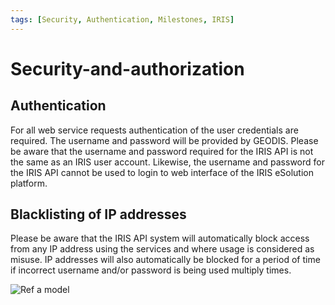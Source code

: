 ```yaml
---
tags: [Security, Authentication, Milestones, IRIS]
---
```


# Security-and-authorization

## Authentication
For all web service requests authentication of the user credentials are required. The
username and password will be provided by GEODIS. Please be aware that the username and password
required for the IRIS API is not the same as an IRIS user account. Likewise, the username and password
for the IRIS API cannot be used to login to web interface of the IRIS eSolution platform.

## Blacklisting of IP addresses
Please be aware that the IRIS API system will automatically block access
from any IP address using the services and where usage is considered as misuse. IP addresses will also
automatically be blocked for a period of time if incorrect username and/or password is being used
multiply times.

![Ref a model](../../assets/images/ref-customer.png)